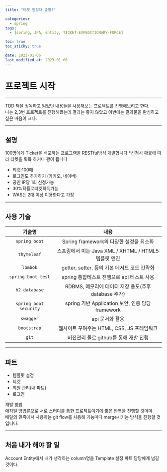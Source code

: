 ```yaml
---
title: "티켓 원정대 출발!"

categories:
  - spring
tags:
  - [spring, JPA, entity, TICKET-EXPEDITIONARY-FORCE]

toc: true
toc_sticky: true

date: 2023-01-06
last_modified_at: 2023-01-06
---
```


# 프로젝트 시작
---
 TDD 책을 정독하고 읽었던 내용들을 사용해보는 프로젝트를 진행해보려고 한다.  
 나는 2,3번 프로젝트를 진행해봤는데 결과는 좋지 않았고 이번에는 결과물을 완성하고 싶은 마음이 크다.
  
---
  
## 설명  
 
  100명에게 Ticket을 배포하는 프로그램을 RESTful방식 개발합니다 *신청시 확률에 따라 티켓을 획득 하거나 꽝이 됩니다  
- 티켓:100매  
- 로그인도 추가하기 (카카오, 네이버)  
- 공인 IP당 1회 신청가능  
- 30%확률로티켓획득가능  
- WAS는 2대 이상 이용한다고 가정  
  
---
  
## 사용 기술  
  
| 기술명 | 내용 |
|:---------:|:---------------:|
| `spring boot` | Spring framework의 다양한 설정을 최소화 |  
| `thymeleaf` | 스프링에서 미는 Java XML / XHTML / HTML5 템플릿 엔진|  
| `lombok` | getter, setter, 등의 기본 메서드 코드 간략화|  
| `spring boot test` | spring 통합테스트 진행으로 api 테스트 사용|    
| `h2 database` | RDBMS, 메모리에 데이터 저장 용도(추후 database 추가) |    
| `spring boot security` | spring 기반 Application 보안, 인증 담당 framework |    
| `swagger` | api 문서화 활용 |    
| `bootstrap` | 웹사이트 꾸며주는 HTML, CSS, JS 프레임워크 |    
| `git` | 버전관리 툴로 github를 통해 개발 진행 |  

  
---  
  
## 파트
  
 - 템플릿 설정
 - 티켓
 - 회원 관리(내 파트)
 - 로그인

 개발 방법  
 애자일 방법론으로 서로 스터디를 통한 프로젝트이기에 짧은 반복을 진행할 것이며  
 배달의 민족에서 사용하는 git flow를 사용해 기능마다 merge시키는 방식을 진행할 것입니다.
  
---
  
## 처음 내가 해야 할 일  
  Account Entity에서 내가 생각하는 column명을 Template 설정 파트 담당에게 넘길 것이다.

 